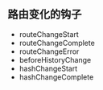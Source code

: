 ## 路由变化的钩子

- routeChangeStart
- routeChangeComplete
- routeChangeError
- beforeHistoryChange
- hashChangeStart
- hashChangeComplete
